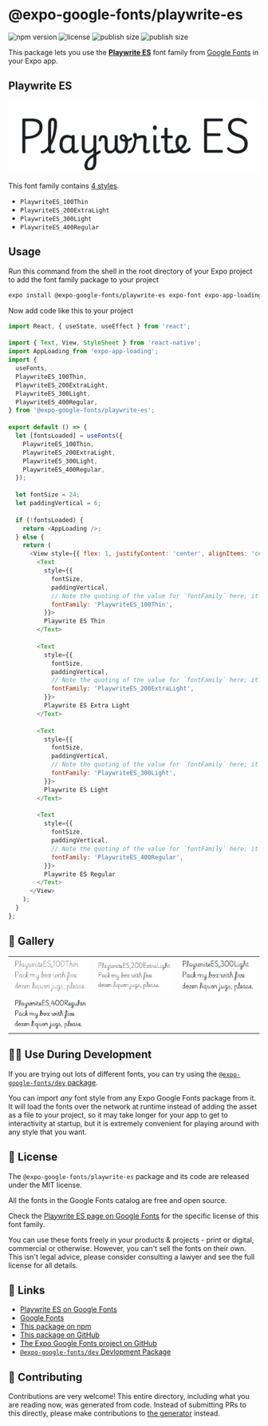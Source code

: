 # @expo-google-fonts/playwrite-es

![npm version](https://flat.badgen.net/npm/v/@expo-google-fonts/playwrite-es)
![license](https://flat.badgen.net/github/license/expo/google-fonts)
![publish size](https://flat.badgen.net/packagephobia/install/@expo-google-fonts/playwrite-es)
![publish size](https://flat.badgen.net/packagephobia/publish/@expo-google-fonts/playwrite-es)

This package lets you use the [**Playwrite ES**](https://fonts.google.com/specimen/Playwrite+ES) font family from [Google Fonts](https://fonts.google.com/) in your Expo app.

## Playwrite ES

![Playwrite ES](./font-family.png)

This font family contains [4 styles](#-gallery).

- `PlaywriteES_100Thin`
- `PlaywriteES_200ExtraLight`
- `PlaywriteES_300Light`
- `PlaywriteES_400Regular`

## Usage

Run this command from the shell in the root directory of your Expo project to add the font family package to your project
```sh
expo install @expo-google-fonts/playwrite-es expo-font expo-app-loading
```

Now add code like this to your project
```js
import React, { useState, useEffect } from 'react';

import { Text, View, StyleSheet } from 'react-native';
import AppLoading from 'expo-app-loading';
import {
  useFonts,
  PlaywriteES_100Thin,
  PlaywriteES_200ExtraLight,
  PlaywriteES_300Light,
  PlaywriteES_400Regular,
} from '@expo-google-fonts/playwrite-es';

export default () => {
  let [fontsLoaded] = useFonts({
    PlaywriteES_100Thin,
    PlaywriteES_200ExtraLight,
    PlaywriteES_300Light,
    PlaywriteES_400Regular,
  });

  let fontSize = 24;
  let paddingVertical = 6;

  if (!fontsLoaded) {
    return <AppLoading />;
  } else {
    return (
      <View style={{ flex: 1, justifyContent: 'center', alignItems: 'center' }}>
        <Text
          style={{
            fontSize,
            paddingVertical,
            // Note the quoting of the value for `fontFamily` here; it expects a string!
            fontFamily: 'PlaywriteES_100Thin',
          }}>
          Playwrite ES Thin
        </Text>

        <Text
          style={{
            fontSize,
            paddingVertical,
            // Note the quoting of the value for `fontFamily` here; it expects a string!
            fontFamily: 'PlaywriteES_200ExtraLight',
          }}>
          Playwrite ES Extra Light
        </Text>

        <Text
          style={{
            fontSize,
            paddingVertical,
            // Note the quoting of the value for `fontFamily` here; it expects a string!
            fontFamily: 'PlaywriteES_300Light',
          }}>
          Playwrite ES Light
        </Text>

        <Text
          style={{
            fontSize,
            paddingVertical,
            // Note the quoting of the value for `fontFamily` here; it expects a string!
            fontFamily: 'PlaywriteES_400Regular',
          }}>
          Playwrite ES Regular
        </Text>
      </View>
    );
  }
};

```

## 🔡 Gallery


||||
|-|-|-|
|![PlaywriteES_100Thin](./PlaywriteES_100Thin.ttf.png)|![PlaywriteES_200ExtraLight](./PlaywriteES_200ExtraLight.ttf.png)|![PlaywriteES_300Light](./PlaywriteES_300Light.ttf.png)||
|![PlaywriteES_400Regular](./PlaywriteES_400Regular.ttf.png)||||


## 👩‍💻 Use During Development

If you are trying out lots of different fonts, you can try using the [`@expo-google-fonts/dev` package](https://github.com/expo/google-fonts/tree/master/font-packages/dev#readme).

You can import *any* font style from any Expo Google Fonts package from it. It will load the fonts
over the network at runtime instead of adding the asset as a file to your project, so it may take longer
for your app to get to interactivity at startup, but it is extremely convenient
for playing around with any style that you want.

## 📖 License

The `@expo-google-fonts/playwrite-es` package and its code are released under the MIT license.

All the fonts in the Google Fonts catalog are free and open source.

Check the [Playwrite ES page on Google Fonts](https://fonts.google.com/specimen/Playwrite+ES) for the specific license of this font family.

You can use these fonts freely in your products & projects - print or digital, commercial or otherwise. However, you can't sell the fonts on their own. This isn't legal advice, please consider consulting a lawyer and see the full license for all details.

## 🔗 Links

- [Playwrite ES on Google Fonts](https://fonts.google.com/specimen/Playwrite+ES)
- [Google Fonts](https://fonts.google.com/)
- [This package on npm](https://www.npmjs.com/package/@expo-google-fonts/playwrite-es)
- [This package on GitHub](https://github.com/expo/google-fonts/tree/master/font-packages/playwrite-es)
- [The Expo Google Fonts project on GitHub](https://github.com/expo/google-fonts)
- [`@expo-google-fonts/dev` Devlopment Package](https://github.com/expo/google-fonts/tree/master/font-packages/dev)

## 🤝 Contributing

Contributions are very welcome! This entire directory, including what you are reading now, was generated from code. Instead of submitting PRs to this directly, please make contributions to [the generator](https://github.com/expo/google-fonts/tree/master/packages/generator) instead.
